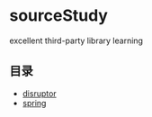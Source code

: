 # sourceStudy

excellent third-party library learning

## 目录

- [disruptor](disruptor/README.md)
- [spring](spring/README.md)


